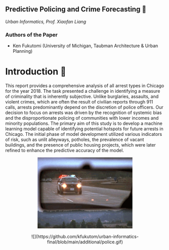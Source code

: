 ## ****Predictive Policing and Crime Forecasting 👮****
*Urban Informatics, Prof. Xiaofan Liang*

### Authors of the Paper
- Ken Fukutomi (University of Michigan, Taubman Architecture  & Urban Planning)
  
# **Introduction 📌** 
This report provides a comprehensive analysis of all arrest types in Chicago for the year 2018. The task presented a challenge in identifying a measure of criminality that is inherently subjective. Unlike burglaries, assaults, and violent crimes, which are often the result of civilian reports through 911 calls, arrests predominantly depend on the discretion of police officers. Our decision to focus on arrests was driven by the recognition of systemic bias and the disproportionate policing of communities with lower incomes and minority populations. The primary aim of this study is to develop a machine learning model capable of identifying potential hotspots for future arrests in Chicago. The initial phase of model development utilized various indicators of risk, such as unlit alleyways, potholes, the prevalence of vacant buildings, and the presence of public housing projects, which were later refined to enhance the predictive accuracy of the model.

<center>
    <img src="additional/police.gif">
</center>

<p align="center">
  ![](https://github.com/kfukutom/urban-informatics-final/blob/main/additional/police.gif)
</p>
